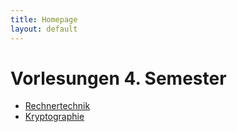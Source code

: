 ```yaml
---
title: Homepage
layout: default
---
```

# Vorlesungen 4. Semester
* [Rechnertechnik](Semester_4/Rechnertechnik)
* [Kryptographie](Semester_4/Kryptographie)
